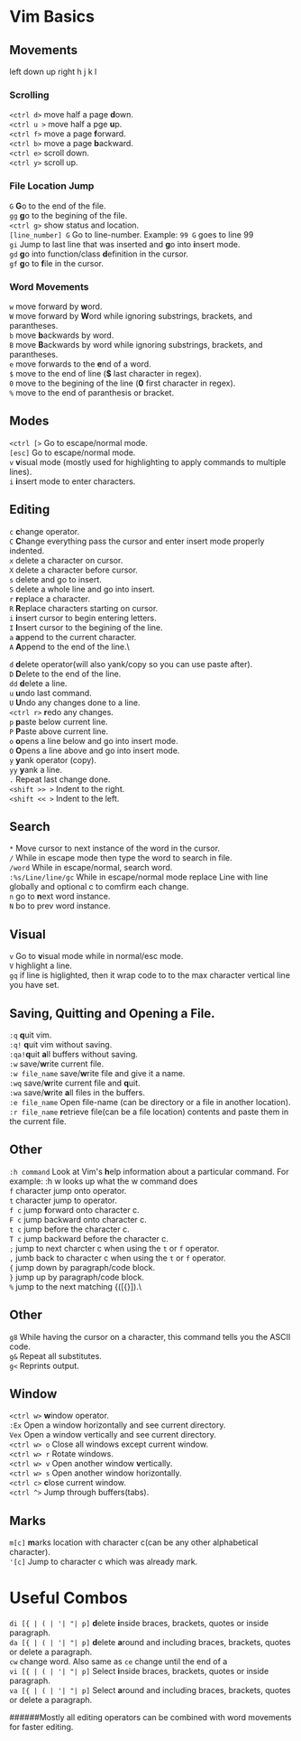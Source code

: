 # Vim Basics

## Movements
left down up right
h    j    k  l

### Scrolling
`<ctrl d>` move half a page **d**own.\
`<ctrl u >` move half a pge **u**p.\
`<ctrl f>` move a page **f**orward.\
`<ctrl b>` move a page **b**ackward.\
`<ctrl e>` scroll down.\
`<ctrl y>` scroll up.

### File Location Jump
`G` **G**o to the end of the file.\
`gg` **g**o to the begining of the file.\
`<ctrl g>` show status and location.\
`[line_number] G` Go to line-number. Example: `99 G` goes to line 99\
`gi` Jump to last line that was inserted and **g**o into **i**nsert mode.\
`gd` **g**o into function/class **d**efinition in the cursor.\
`gf` **g**o to **f**ile in the cursor.

### Word Movements
`w` move forward by **w**ord.\
`W` move forward by **W**ord while ignoring substrings, brackets, and parantheses.\
`b` move **b**ackwards by word.\
`B` move **B**ackwards by word while ignoring substrings, brackets, and parantheses.\
`e` move forwards to the **e**nd of a word.\
`$` move to the end of line (**$** last character in regex).\
`0` move to the begining of the line (**0** first character in regex).\
`%` move to the end of paranthesis or bracket.

## Modes
`<ctrl [>` Go to escape/normal mode.\
`[esc]` Go to escape/normal mode.\
`v` **v**isual mode (mostly used for highlighting to apply commands to multiple lines).\
`i` **i**nsert mode to enter characters.

## Editing
`c` **c**hange operator.\
`C` **C**hange everything pass the cursor and enter insert mode properly indented.\
`x` delete a character on cursor.\
`X` delete a character before cursor.\
`s` delete and go to insert.\
`S` delete a whole line and go into insert.\
`r` **r**eplace a character.\
`R` **R**eplace characters starting on cursor.\
`i` **i**nsert cursor to begin entering letters.\
`I` **I**nsert cursor to the begining of the line. \
`a` **a**ppend to the current character.\
`A` **A**ppend to the end of the line.\

`d` **d**elete operator(will also yank/copy so you can use paste after).\
`D` **D**elete to the end of the line.\
`dd` **d**elete a line.\
`u` **u**ndo last command.\
`U` **U**ndo any changes done to a line.\
`<ctrl r>` **r**edo any changes.\
`p` **p**aste below current line.\
`P` **P**aste above current line.\
`o` **o**pens a line below and go into insert mode.\
`O` **O**pens a line above and go into insert mode.\
`y` **y**ank operator (copy).\
`yy` **y**ank a line.\
`.` Repeat last change done.\
`<shift >> >` Indent to the right.\
`<shift << >` Indent to the left.

## Search
`*` Move cursor to next instance of the word in the cursor.\
`/` While in escape mode then type the word to search in file.\
`/word` While in escape/normal, search word.\
`:%s/Line/line/gc` While in escape/normal mode replace Line with line globally and optional c to comfirm each change.\
`n` go to **n**ext word instance.\
`N` bo to prev word instance.

## Visual
`v` Go to **v**isual mode while in normal/esc mode.\
`V` highlight a line.\
`gq` if line is higlighted, then it wrap code to to the max character vertical line you have set.

## Saving, Quitting and Opening a File. 
`:q` **q**uit vim.\
`:q!` **q**uit vim without saving.\
`:qa!`**q**uit **a**ll buffers without saving.\
`:w` save/**w**rite current file.\
`:w file_name` save/**w**rite file and give it a name.\
`:wq` save/**w**rite current file and **q**uit.\
`:wa` save/**w**rite **a**ll files in the buffers.\
`:e file_name` Open file-name (can be directory or a file in another location).\
`:r file_name` **r**etrieve file(can be a file location) contents and paste them in the current file.

## Other
`:h command` Look at Vim's **h**elp information about a particular command. For example: :h w looks up what the w command does\
`f` character jump onto operator.\
`t` character jump to operator.\
`f c` jump **f**orward onto character c.\
`F c` jump backward onto character c.\
`t c` jump before the character c.\
`T c` jump backward before the character c.\
`;` jump to next charcter c when using the `t` or `f` operator.\
`,` jumb back to character c when using the `t` or `f` operator.\
`{` jump down by paragraph/code block.\
`}` jump up by paragraph/code block.\
`%` jump to the next matching {([{}]).\

## Other
`g8` While having the cursor on a character, this command tells you the ASCII code.\
`g&` Repeat all substitutes.\
`g<` Reprints output.

## Window
`<ctrl w>` **w**indow operator.\
`:Ex` Open a window horizontally and see current directory.\
`Vex` Open a window vertically and see current directory.\
`<ctrl w> o` Close all windows except current window.\
`<ctrl w> r` Rotate windows.\
`<ctrl w> v` Open another window **v**ertically.\
`<ctrl w> s` Open another window horizontally.\
`<ctrl c>` **c**lose current window.\
`<ctrl ^>` Jump through buffers(tabs).

## Marks
`m[c]` **m**arks location with character c(can be any other alphabetical character).\
`'[c]` Jump to character c which was already mark.

# Useful Combos 
`di [{ | ( | '| "| p]` **d**elete **i**nside braces, brackets, quotes or inside paragraph.\
`da [{ | ( | '| "| p]` **d**elete **a**round and including braces, brackets, quotes or delete a paragraph.\
`cw` change word. Also same as `ce` change until the end of a\
`vi [{ | ( | '| "| p]` Select **i**nside braces, brackets, quotes or inside paragraph.\
`va [{ | ( | '| "| p]` Select **a**round and including braces, brackets, quotes or delete a paragraph.

######Mostly all editing operators can be combined with word movements for faster editing.
